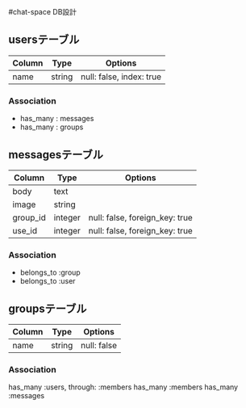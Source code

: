 #chat-space DB設計
## usersテーブル
| Column | Type | Options |
|-----------|------------|------------|
| name | string | null: false, index: true |
### Association
- has_many : messages
- has_many : groups

## messagesテーブル
| Column | Type | Options |
|-----------|------------|------------|
| body | text |  |
| image | string |  |
| group_id | integer | null: false,  foreign_key: true |
| use_id | integer | null: false,  foreign_key: true |
### Association
- belongs_to :group
- belongs_to :user

## groupsテーブル
| Column | Type | Options |
|-----------|------------|------------|
| name | string | null: false	 |
### Association
has_many :users, through: :members
has_many :members
has_many :messages
